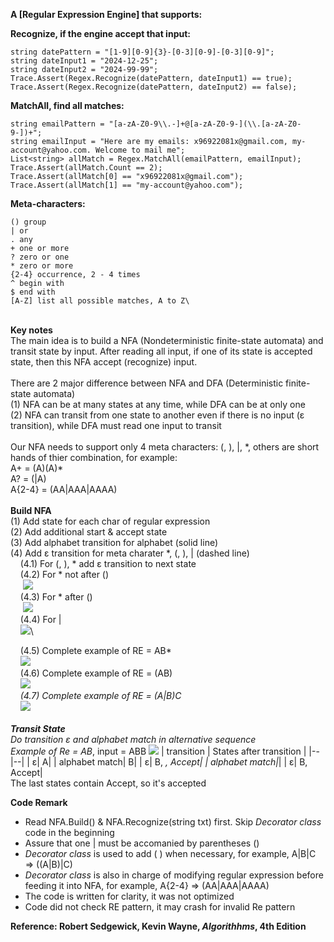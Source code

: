 
**A [Regular Expression Engine] that supports:**

**Recognize, if the engine accept that input:**

    string datePattern = "[1-9][0-9]{3}-[0-3][0-9]-[0-3][0-9]";
    string dateInput1 = "2024-12-25";
    string dateInput2 = "2024-99-99";
    Trace.Assert(Regex.Recognize(datePattern, dateInput1) == true);
    Trace.Assert(Regex.Recognize(datePattern, dateInput2) == false);

**MatchAll, find all matches:**

    string emailPattern = "[a-zA-Z0-9\\.-]+@[a-zA-Z0-9-](\\.[a-zA-Z0-9-])+";
    string emailInput = "Here are my emails: x96922081x@gmail.com, my-account@yahoo.com. Welcome to mail me";
    List<string> allMatch = Regex.MatchAll(emailPattern, emailInput);
    Trace.Assert(allMatch.Count == 2);
    Trace.Assert(allMatch[0] == "x96922081x@gmail.com");
    Trace.Assert(allMatch[1] == "my-account@yahoo.com");

**Meta-characters:**

    () group
    | or
    . any
    + one or more
    ? zero or one
    * zero or more
    {2-4} occurrence, 2 - 4 times
    ^ begin with
    $ end with
    [A-Z] list all possible matches, A to Z\
\
**Key notes**\
The main idea is to build a NFA (Nondeterministic finite-state automata) and transit state by input.  After reading all input, if one of its state is accepted state, then this NFA accept (recognize) input.\
\
There are 2 major difference between NFA and DFA (Deterministic finite-state automata)\
(1) NFA can be at many states at any time, while DFA can be at only one\
(2) NFA can transit from one state to another even if there is no input (ε transition), while DFA must read one input to transit\
\
Our NFA needs to support only 4 meta characters: (, ), |, *,  others are short hands of thier combination, for example:\
A+ = (A)(A)\*\
A? = (|A)\
A{2-4} = (AA|AAA|AAAA)\
\
**Build NFA**\
(1) Add state for each char of regular expression\
(2) Add additional start & accept state\
(3) Add alphabet transition for alphabet (solid line)\
(4) Add ε transition for meta charater *, (, ), | (dashed line)\
&nbsp;&nbsp;&nbsp;&nbsp;(4.1) For (, ), * add ε transition to next state\
&nbsp;&nbsp;&nbsp;&nbsp;(4.2) For * not after ()\
&nbsp;&nbsp;&nbsp;&nbsp; ![](https://r96922081.github.io/regex/nfa2.png)\
&nbsp;&nbsp;&nbsp;&nbsp;(4.3) For * after ()\
&nbsp;&nbsp;&nbsp;&nbsp; ![](https://r96922081.github.io/regex/nfa3.png)\
&nbsp;&nbsp;&nbsp;&nbsp;(4.4) For | \
&nbsp;&nbsp;&nbsp;&nbsp;![](https://r96922081.github.io/regex/nfa4.png)\

&nbsp;&nbsp;&nbsp;&nbsp;(4.5) Complete example of RE = AB*\
&nbsp;&nbsp;&nbsp;&nbsp;![](https://r96922081.github.io/regex/nfa1.png)\
&nbsp;&nbsp;&nbsp;&nbsp;(4.6) Complete example of RE = (AB)*\
&nbsp;&nbsp;&nbsp;&nbsp;![](https://r96922081.github.io/regex/nfa5.png)\
&nbsp;&nbsp;&nbsp;&nbsp;(4.7) Complete example of RE = (A|B)C\
&nbsp;&nbsp;&nbsp;&nbsp;![](https://r96922081.github.io/regex/nfa6.png)\
\
**Transit State**\
Do transition ε and alphabet match in alternative sequence\
Example of Re = AB*, input = ABB
![](https://r96922081.github.io/regex/nfa1.png)
| transition | States after transition |
|--|--|
| ε|  A|
| alphabet match|  B|
| ε|  B, *, Accept|
| alphabet match|*|
| ε|  B, Accept|
\
The last states contain Accept, so it's accepted

**Code Remark**
- Read NFA.Build() & NFA.Recognize(string txt) first.  Skip *Decorator class* code in the beginning
- Assure that one | must be accomanied by parentheses ()
- *Decorator class* is used to add ( ) when necessary, for example, A|B|C => ((A|B)|C)
-  *Decorator class* is also in charge of modifying regular expression before feeding it into NFA, for example, A{2-4} => (AA|AAA|AAAA)
- The code is written for clarity, it was not optimized
- Code did not check RE pattern, it may crash for invalid Re pattern

**Reference: Robert Sedgewick, Kevin Wayne, *Algorithhms*, 4th Edition**
